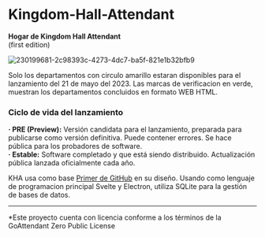 # Kingdom-Hall-Attendant
<strong>Hogar de Kingdom Hall Attendant </strong><br>
(first edition)

![230199681-2c98393c-4273-4dc7-ba5f-821e1b32bfb9](https://user-images.githubusercontent.com/104039397/230236441-65817981-a298-428f-84d3-db47cae44fcd.png)


Solo los departamentos con circulo amarillo estaran disponibles para el lanzamiento del 21 de mayo del 2023. Las marcas de verificacion en verde, muestran los departamentos concluidos en formato WEB HTML.

### Ciclo de vida del lanzamiento
<b>· PRE (Preview):</b> Versión candidata para el lanzamiento, preparada para publicarse como versión definitiva. Puede contener errores. Se hace pública para los probadores de software.<br>
<b>· Estable:</b> Software completado y que está siendo distribuido. Actualización pública lanzada oficialmente cada año.

KHA usa como base <a href="https://primer.style/" target="_blank">Primer de GitHub</a> en su diseño. Usando como lenguaje de programacion principal Svelte y Electron, utiliza SQLite para la gestión de bases de datos.

<hr>
<p>*Este proyecto cuenta con licencia conforme a los términos de la GoAttendant Zero Public License</p>
